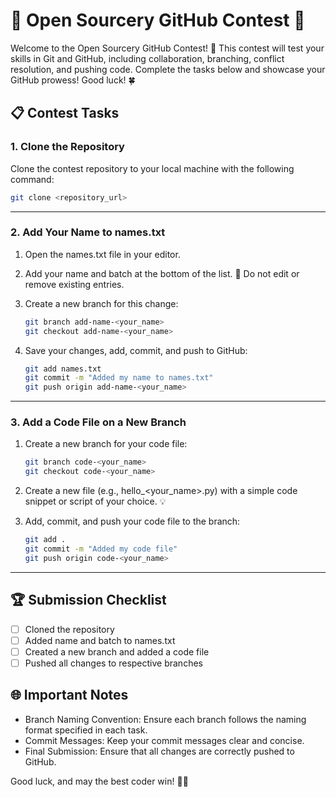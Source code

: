 # 🌟 Open Sourcery GitHub Contest 🌟

Welcome to the Open Sourcery GitHub Contest! 🚀 This contest will test your skills in Git and GitHub, including collaboration, branching, conflict resolution, and pushing code. Complete the tasks below and showcase your GitHub prowess! Good luck! 🍀

## 📋 Contest Tasks

### 1. Clone the Repository
Clone the contest repository to your local machine with the following command:

```bash
git clone <repository_url>
```

---

### 2. Add Your Name to names.txt

1. Open the names.txt file in your editor.
2. Add your name and batch at the bottom of the list. 🚫 Do not edit or remove existing entries.
3. Create a new branch for this change:

   ```bash
   git branch add-name-<your_name>
   git checkout add-name-<your_name>
   ```

4. Save your changes, add, commit, and push to GitHub:

   ```bash
   git add names.txt
   git commit -m "Added my name to names.txt"
   git push origin add-name-<your_name>
   ```

---

### 3. Add a Code File on a New Branch

1. Create a new branch for your code file:

   ```bash
   git branch code-<your_name>
   git checkout code-<your_name>
   ```

2. Create a new file (e.g., hello_<your_name>.py) with a simple code snippet or script of your choice. 💡

3. Add, commit, and push your code file to the branch:

   ```bash
   git add .
   git commit -m "Added my code file"
   git push origin code-<your_name>
   ```

---

## 🏆 Submission Checklist
- [ ] Cloned the repository
- [ ] Added name and batch to names.txt
- [ ] Created a new branch and added a code file
- [ ] Pushed all changes to respective branches

## 🌐 Important Notes
- Branch Naming Convention: Ensure each branch follows the naming format specified in each task.
- Commit Messages: Keep your commit messages clear and concise.
- Final Submission: Ensure that all changes are correctly pushed to GitHub. 

Good luck, and may the best coder win! 🥇✨

